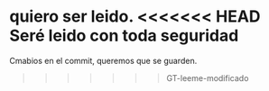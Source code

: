 quiero ser leido.
<<<<<<< HEAD
Seré leido con toda seguridad
=======
Cmabios en el commit, queremos que se guarden.
>>>>>>> GT-leeme-modificado
